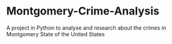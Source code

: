 # Montgomery-Crime-Analysis
A project in Python to analyse and research about the crimes in Montgomery State of the United States
